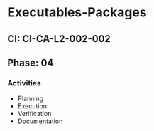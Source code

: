 # Executables-Packages

## CI: CI-CA-L2-002-002
## Phase: 04

### Activities
- Planning
- Execution
- Verification
- Documentation
